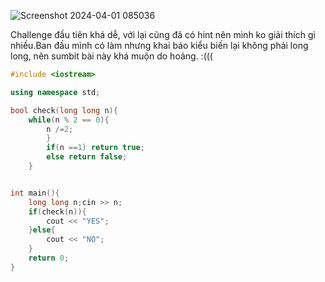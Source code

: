 ![Screenshot 2024-04-01 085036](https://github.com/Llam-a/Practice_Cpp/assets/115911041/79d466ac-3177-4af7-b426-d618632e5cd6)


Challenge đầu tiên khá dễ, với lại cũng đã có hint nên mình ko giải thích gì nhiều.Ban đầu mình có làm nhưng khai báo kiểu biến lại không phải long long, nên sumbit bài này khá muộn do hoảng. :(((

```cpp
#include <iostream>

using namespace std;

bool check(long long n){
	while(n % 2 == 0){
		n /=2;
		}
		if(n ==1) return true;
		else return false;
	}


int main(){
	long long n;cin >> n;
	if(check(n)){
		cout << "YES";
	}else{
		cout << "NO";
	}
	return 0;
}
```
